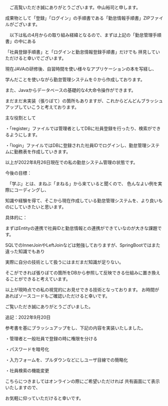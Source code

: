 　ご高覧いただき誠にありがとうございます。中山裕司と申します。
 
 
  
成果物として「登録」「ログイン」の手順書である「勤怠情報手順書」ZIPファイルがございます。
 
  
　以下は私の4月からの取り組み経緯となるので、まずは上記の「勤怠管理手順書」の中にある
 
「社員登録手順書」と「ログインと勤怠情報登録手順書」だけでも 
 拝見していただけると幸いでございます。
  
  
  
  
現在JAVAの研修後、自習時間を使い様々なアプリケーションの本を写経し、
 
学んだことを使いながら勤怠管理システムを０から作成しております。
 
また、Javaからデータベースの基礎的な4大命令操作ができます。
 
まだまだ未実装（張りぼて）の箇所もありますが、これからどんどんブラッシュアップしていこうと考えております。
 　
 
主な役割として
 
・「register」ファイルでは管理者としてDBに社員登録を行ったり、検索ができるようにします。
 
・「login」ファイルではDBに登録された社員IDでログインし、勤怠管理システムに勤務表を作成していきます。
 
 
 
 
以上が2022年8月26日現在での私の勤怠システム管理の状態です。
 
 
 
 
今後の目標：
 
　「学ぶ」とは、まねぶ「まねる」から来ていると聞くので、
  色んなよい例を実際にコーディングし、
 
知識や経験を得て、そこから現在作成している勤怠管理システムを、より良いものにしていきたいと思います。
 
具体的に：
 
まずはEntityの連携で社員IDと勤怠情報との連携ができていなのが大きな課題です。
 
SQLでのInnerJoinやLeftJoinなどは勉強しておりますが、SpringBootではまた違った知識でもあり
 
実際に自分の技術として扱うにはまだまだ知識が足りない。
 
そこができれば張りぼての箇所をDBから参照して反映できる仕組みに置き換えることができると考えています。
 
 
以上が現時点での私の視覚的にお見せできる技術となっております。
お時間があればソースコードもご確認いただけると幸いです。
 
 
ご覧いただき誠にありがとうございました。
 
 
 
 
 
 
 
 
 
 
追記：2022年9月20日
 
参考書を基にブラッシュアップをし、下記の内容を実装いたしました。
 
・管理者と一般社員で登録の時に権限を分ける
 
・パスワードを暗号化
 
・入力フォームを、プルダウンなどにしユーザ目線での簡略化
 
・社員検索の機能変更
 
こちらにつきましてはオンラインの際にご希望いただければ
共有画面にて表示いたしますので、
 
お気軽に仰っていただけると幸いです。

